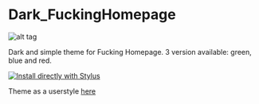 # Dark_FuckingHomepage 

![alt tag](https://userstyles.org/style_screenshots/147367_after.png)

Dark and simple theme for Fucking Homepage. 3 version available: green, blue and red.

[![Install directly with Stylus](https://img.shields.io/badge/Install%20directly%20with-Stylus-238b8b.svg)](https://rawgit.com/tkosamja/stylish-themes/master/fuckinghomepage/FuckingHomepage.user.css
)

Theme as a userstyle [here](https://userstyles.org/styles/147367/dark-homepage)

